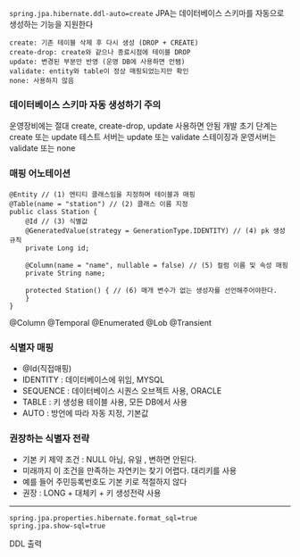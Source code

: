 
`spring.jpa.hibernate.ddl-auto=create`
JPA는 데이터베이스 스키마를 자동으로 생성하는 기능을 지원한다

```
create: 기존 테이블 삭제 후 다시 생성 (DROP + CREATE)
create-drop: create와 같으나 종료시점에 테이블 DROP
update: 변경된 부분만 반영 (운영 DB에 사용하면 안됌)
validate: entity와 table이 정상 매핑되었는지만 확인
none: 사용하지 않음
```

### 데이터베이스 스키마 자동 생성하기 주의
운영장비에는 절대 create, create-drop, update 사용하면 안됨
개발 초기 단계는 create 또는 update 
테스트 서버는 update 또는 validate
스테이징과 운영서버는 validate 또는 none

### 매핑 어노테이션
```
@Entity // (1) 엔티티 클래스임을 지정하며 테이블과 매핑
@Table(name = "station") // (2) 클래스 이름 지정 
public class Station {
    @Id // (3) 식별값
    @GeneratedValue(strategy = GenerationType.IDENTITY) // (4) pk 생성 규칙
    private Long id;

    @Column(name = "name", nullable = false) // (5) 컬럼 이름 및 속성 매핑
    private String name;
    
    protected Station() { // (6) 매개 변수가 없는 생성자를 선언해주어야한다.
    }
}
```

@Column 
@Temporal
@Enumerated
@Lob
@Transient

### 식별자 매핑

- @Id(직접매핑)
- IDENTITY : 데이터베이스에 위임, MYSQL
- SEQUENCE : 데이터베이스 시퀀스 오브젝트 사용, ORACLE
- TABLE : 키 생성용 테이블 사용, 모든 DB에서 사용
- AUTO : 방언에 따라 자동 지정, 기본값


### 권장하는 식별자 전략
- 기본 키 제약 조건 : NULL 아님, 유일 , 변하면 안된다.
- 미래까지 이 조건을 만족하는 자연키는 찾기 어렵다. 대리키를 사용
- 예를 들어 주민등록번호도 기본 키로 적절하지 않다
- 권장 : LONG + 대체키 + 키 생성전략 사용

-------------------
```
spring.jpa.properties.hibernate.format_sql=true
spring.jpa.show-sql=true
```
DDL 출력
